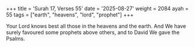 +++
title = 'Surah 17, Verses 55'
date = '2025-08-27'
weight = 2084
ayah = 55
tags = ["earth", "heavens", "lord", "prophet"]
+++

Your Lord knows best all those in the heavens and the earth. And We have surely favoured some prophets above others, and to David We gave the Psalms. 